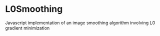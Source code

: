 # L0Smoothing
Javascript implementation of an image smoothing algorithm involving L0 gradient minimization
